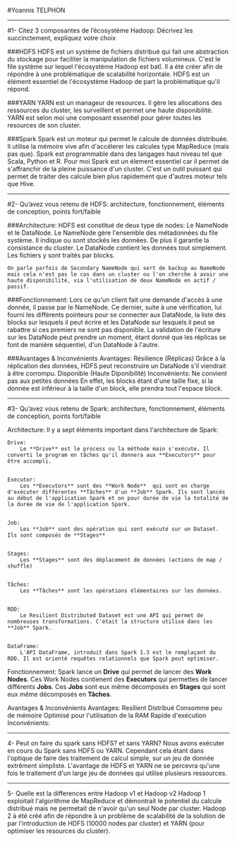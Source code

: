 #Yoannis TELPHON

----------

#1- Citez 3 composantes de l’écosystème Hadoop: Décrivez les succinctement, expliquez votre choix


###HDFS
	HDFS est un système de fichiers distribué qui fait une abstraction du stockage pour faciliter la manipulation de fichiers volumineux.
    C'est le file système sur lequel l'écosystème Hadoop est batî. Il a été créer afin de répondre à une problématique de scalabilité horizontale.
    HDFS est un élément essentiel de l'écosystème Hadoop de part la problématique qu'il répond.


###YARN
	YARN est un manageur de resources. Il gère les allocations des ressources du cluster, les surveillent et permet une haute disponibilité.
	YARN est selon moi une composant essentiel pour gérer toutes les resources de son cluster.


###Spark
	Spark est un moteur qui permet le calcule de données distribuée. Il utilise la mémoire vive afin d'accélerer les calcules type MapReduce (mais pas que). Spark est programmable dans des langages haut niveau tel que Scala, Python et R.
	Pour moi Spark est un élement essentiel car il permet de s'affranchir de la pleine puissance d'un cluster. C'est un outil puissant qui permet de traiter des calcule bien plus rapidement que d'autres moteur tels que Hive.

----------

#2- Qu’avez vous retenu de HDFS: architecture, fonctionnement, éléments de conception, points fort/faible


###Architecture:
	HDFS est constitué de deux type de nodes: Le NameNode et le DataNode.
	Le NameNode gère l'ensemble des métadonnées du file système. Il indique ou sont stockés les données. De plus il garantie la consistance du cluster.
	Le DataNode contient les données tout simplement. Les fichiers y sont traités par blocks.


	On parle parfois de Secondary NameNode qui sert de backup au NameNode mais cela n'est pas le cas dans un cluster ou l'on cherche à avoir une haute disponibilité, via l'utilisation de deux NameNode en actif / passif.


###Fonctionnement:
	Lors ce qu'un client fait une demande d'accès à une donnée, il passe par le NameNode.
	Ce dernier, suite à une vérification, lui fourni les différents pointeurs pour se connecter aux DataNode, la liste des blocks sur lesquels il peut écrire et les DataNode sur lesquels il peut se rabattre si ces premiers ne sont pas disponible.
	La validation de l'écriture sur les DataNode peut prendre un moment, étant donné que les réplicas se font de manière séquentiel, d'un DataNode à l'autre.


###Avantages & Inconvénients
	Avantages:
		Résilience (Réplicas)
			Grâce à la réplication des données, HDFS peut reconstruire un DataNode s'il viendrait à être corrompu.
		Disponible (Haute Diponibilité)
	Inconvénients:
		Ne convient pas aux petites données
			En effet, les blocks étant d'une taille fixe, si la donnée est inférieur à la taille d'un block, elle prendra tout l'espace block.

----------

#3- Qu’avez vous retenu de Spark: architecture, fonctionnement, éléments de conception, points fort/faible


Architecture:
	Il y a sept éléments important dans l'architecture de Spark:


	Drive:
		Le **Drive** est le process ou la méthode main s'exécute. Il converti le program en tâches qu'il donnera aux **Executors** pour être accompli.


	Executor:
		Les **Executors** sont des **Work Node**  qui sont en charge d'exécuter différentes **Tâches** d'un **Job** Spark. Ils sont lancés au début de l'application Spark et on pour durée de vie la totalité de la durée de vie de l'application Spark.


	Job:
		Les **Job** sont des opération qui sont exécuté sur un Dataset. Ils sont composés de **Stages**


	Stages:
		Les **Stages** sont des déplacement de données (actions de map / shuffle)


	Tâches:
		Les **Tâches** sont les opérations élémentaires sur les données.


	RDD:
		Le Resilient Distributed Dataset est une API qui permet de nombreuses transformations. C'était la structure utilisé dans les **Job** Spark.


	DataFrame:
		L'API DataFrame, introduit dans Spark 1.3 est le remplaçant du RDD. Il est orienté requêtes relationnels que Spark peut optimiser.




Fonctionnement:
	Spark lance un **Drive** qui permet de lancer des **Work Nodes**.
	Ces Work Nodes contienent des **Executors** qui permettes de lancer différents **Jobs**. Ces **Jobs** sont eux même décomposés en **Stages** qui sont eux même décomposés en **Tâches**.
	
Avantages & Inconvénients
	Avantages:
		Resilient
		Distribué
		Consomme peu de mémoire
		Optimisé pour l'utilisation de la RAM
		Rapide d'exécution
	Inconvénients:

----------

4- Peut on faire du spark sans HDFS? et sans YARN?
	Nous avons exécuter en cours du Spark sans HDFS ou YARN. Cependant cela étant dans l'optique de faire des traitement de calcul simple, sur un jeu de donnée extrêment simpliste.
	L'avantage de HDFS et YARN ne se percevra qu'une fois le traitement d'un large jeu de données qui utilise plusieurs ressources.

----------

5- Quelle est la differences entre Hadoop v1 et Hadoop v2
	Hadoop 1 exploitait l'algorithme de MapReduce et démontrait le potentiel du calcule distribué mais ne permetait de n'avoir qu'un seul Node par cluster. Hadoop 2 à été créé afin de répondre à un problème de scalabilité de la solution de par l'introduction de HDFS (10000 nodes par cluster) et YARN (pour optimiser les resources du cluster).